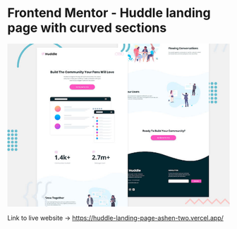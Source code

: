 # Frontend Mentor - Huddle landing page with curved sections

![Header/intro section for the Huddle landing page with curved sections](./design/desktop-preview.jpg)

Link to live website -> https://huddle-landing-page-ashen-two.vercel.app/
